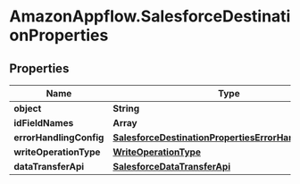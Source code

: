 # AmazonAppflow.SalesforceDestinationProperties

## Properties

Name | Type | Description | Notes
------------ | ------------- | ------------- | -------------
**object** | **String** |  | 
**idFieldNames** | **Array** |  | [optional] 
**errorHandlingConfig** | [**SalesforceDestinationPropertiesErrorHandlingConfig**](SalesforceDestinationPropertiesErrorHandlingConfig.md) |  | [optional] 
**writeOperationType** | [**WriteOperationType**](WriteOperationType.md) |  | [optional] 
**dataTransferApi** | [**SalesforceDataTransferApi**](SalesforceDataTransferApi.md) |  | [optional] 


